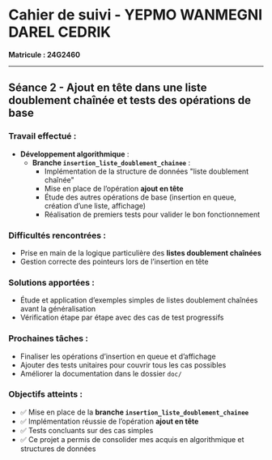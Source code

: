 
# Cahier de suivi - YEPMO WANMEGNI DAREL CEDRIK  
**Matricule : 24G2460**  

---

## Séance 2 - Ajout en tête dans une liste doublement chaînée et tests des opérations de base  

### Travail effectué :  
- **Développement algorithmique** :  
  - **Branche `insertion_liste_doublement_chainee`** :  
    - Implémentation de la structure de données "liste doublement chaînée"  
    - Mise en place de l’opération **ajout en tête**  
    - Étude des autres opérations de base (insertion en queue, création d’une liste, affichage)  
    - Réalisation de premiers tests pour valider le bon fonctionnement  

### Difficultés rencontrées :  
- Prise en main de la logique particulière des **listes doublement chaînées**  
- Gestion correcte des pointeurs lors de l’insertion en tête  

### Solutions apportées :  
- Étude et application d’exemples simples de listes doublement chaînées avant la généralisation  
- Vérification étape par étape avec des cas de test progressifs  

### Prochaines tâches :  
- Finaliser les opérations d’insertion en queue et d’affichage  
- Ajouter des tests unitaires pour couvrir tous les cas possibles  
- Améliorer la documentation dans le dossier `doc/`  

### Objectifs atteints :  
- ✅ Mise en place de la **branche `insertion_liste_doublement_chainee`**  
- ✅ Implémentation réussie de l’opération **ajout en tête**  
- ✅ Tests concluants sur des cas simples  
- ✅ Ce projet a permis de consolider mes acquis en algorithmique et structures de données  

